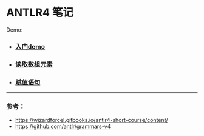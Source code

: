 # ANTLR4 笔记

Demo:

- ### [入门demo](./src/main/java/demo/Hello.g4)
- ### [读取数组元素](./src/main/java/structure/Structure.g4)
- ### [赋值语句](./src/main/java/assgin/Assgin.g4)

---

### 参考：

- https://wizardforcel.gitbooks.io/antlr4-short-course/content/
- https://github.com/antlr/grammars-v4